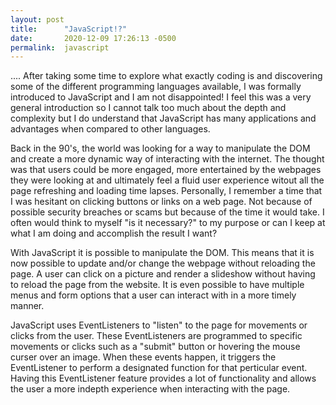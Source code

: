 ```yaml
---
layout: post
title:      "JavaScript!?"
date:       2020-12-09 17:26:13 -0500
permalink:  javascript
---
```



....
After taking some time to explore what exactly coding is and discovering some of the different programming languages available, I was formally introduced to JavaScript and I am not disappointed!  I feel this was a very general introduction so I cannot talk too much about the depth and complexity but I do understand that JavaScript has many applications and advantages when compared to other languages.

Back in the 90's, the world was looking for a way to manipulate the DOM and create a more dynamic way of interacting with the internet.  The thought was that users could be more engaged, more entertained by the webpages they were looking at and ultimately feel a fluid user experience witout all the page refreshing and loading time lapses.  Personally, I remember a time that I was hesitant on clicking buttons or links on a web page. Not because of possible security breaches or scams but because of the time it would take.  I often would think to myself "is it necessary?" to my purpose or can I keep at what I am doing and accomplish the result I want?

With JavaScript it is possible to manipulate the DOM. This means that it is now possible to update and/or change the webpage without reloading the page.  A user can click on a picture and render a slideshow without having to reload the page from the website.  It is even possible to have multiple menus and form options that a user can interact with in a more timely manner.

JavaScript uses EventListeners to "listen" to the page for movements or clicks from the user. These EventListeners are programmed to specific movements or clicks such as a "submit" button or hovering the mouse curser over an image.  When these events happen, it triggers the EventListener to perform a designated function for that perticular event.  Having this EventListener feature provides a lot of functionality and allows the user a more indepth experience when interacting with the page. 



